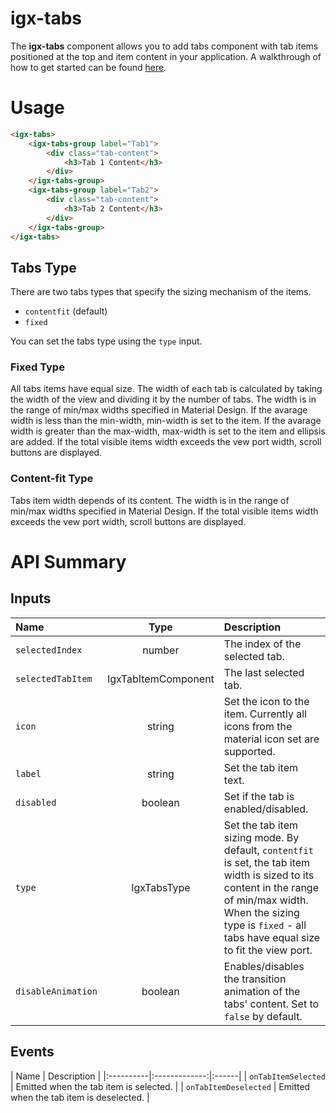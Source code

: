 # igx-tabs

The **igx-tabs** component allows you to add tabs component with tab items positioned at the top and item content in your application.
A walkthrough of how to get started can be found [here](https://www.infragistics.com/products/ignite-ui-angular/angular/components/tabs.html).

# Usage
```html
<igx-tabs>
    <igx-tabs-group label="Tab1">
        <div class="tab-content">
            <h3>Tab 1 Content</h3>
        </div>
    </igx-tabs-group>
    <igx-tabs-group label="Tab2">
        <div class="tab-content">
            <h3>Tab 2 Content</h3>
        </div>
    </igx-tabs-group>
</igx-tabs>
```

## Tabs Type
There are two tabs types that specify the sizing mechanism of the items.
 - `contentfit` (default)
 - `fixed`


You can set the tabs type using the `type` input.

### Fixed Type
All tabs items have equal size. The width of each tab is calculated by taking the width of the view and dividing it by the number of tabs. The width is in the range of min/max widths specified in Material Design.
If the avarage width is less than the min-width, min-width is set to the item.
If the avarage width is greater than the max-width, max-width is set to the item and ellipsis are added.
If the total visible items width exceeds the vew port width, scroll buttons are displayed.

### Content-fit Type
Tabs item width depends of its content. The width is in the range of min/max widths specified in Material Design.
If the total visible items width exceeds the vew port width, scroll buttons are displayed.

# API Summary

## Inputs

| Name   |      Type      |  Description |
|:----------|:-------------:|:------|
| `selectedIndex` |  number | The index of the selected tab. |
| `selectedTabItem` | IgxTabItemComponent | The last selected tab. |
| `icon` | string | Set the icon to the item. Currently all icons from the material icon set are supported. |
| `label` | string | Set the tab item text. |
| `disabled` | boolean | 	Set if the tab is enabled/disabled.	 |
| `type` | IgxTabsType | 	Set the tab item sizing mode. By default, `contentfit` is set, the tab item width is sized to its content in the range of min/max width. When the sizing type is `fixed` - all tabs have equal size to fit the view port. |
| `disableAnimation`| boolean | Enables/disables the transition animation of the tabs' content. Set to `false` by default.

## Events

| Name   |      Description      |
|:----------|:-------------:|:------|
| `onTabItemSelected` | Emitted when the tab item is selected. |
| `onTabItemDeselected` | Emitted when the tab item is deselected. |

